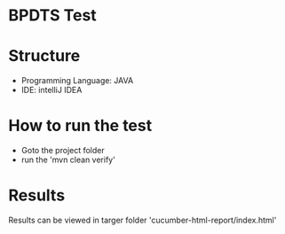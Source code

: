 # BPDTS Test

# Structure
* Programming Language: JAVA
* IDE: intelliJ IDEA

# How to run the test
* Goto the project folder
* run the 'mvn clean verify'

# Results
Results can be viewed in targer folder 'cucumber-html-report/index.html'
